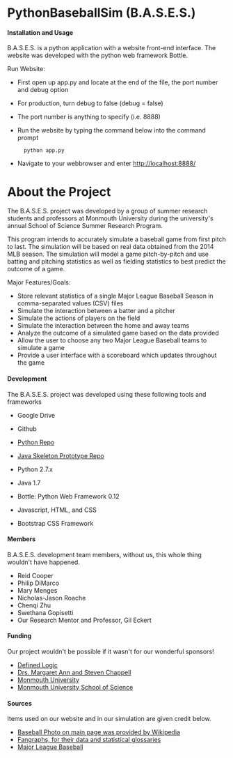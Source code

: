 # PythonBaseballSim (B.A.S.E.S.)
#### Installation and Usage

B.A.S.E.S. is a python application with a website front-end interface. The website was developed with the python web framework Bottle.

Run Website:

* First open up app.py and locate at the end of the file, the port number and debug option
* For production, turn debug to false (debug = false)
* The port number is anything to specify (i.e. 8888)
* Run the website by typing the command below into the command prompt

        python app.py

* Navigate to your webbrowser and enter [http://localhost:8888/](http://localhost:8888/)

# About the Project

The B.A.S.E.S. project was developed by a group of summer research students and professors at Monmouth University during the university's annual School of Science Summer Research Program.

This program intends to accurately simulate a baseball game from first pitch to last. The simulation will be based on real data obtained from the 2014 MLB season. The simulation will model a game pitch-by-pitch and use batting and pitching statistics as well as fielding statistics to best predict the outcome of a game.

Major Features/Goals:

*   Store relevant statistics of a single Major League Baseball Season in comma-separated values (CSV) files
*   Simulate the interaction between a batter and a pitcher
*   Simulate the actions of players on the field
*   Simulate the interaction between the home and away teams
*   Analyze the outcome of a simulated game based on the data provided
*   Allow the user to choose any two Major League Baseball teams to simulate a game
*   Provide a user interface with a scoreboard which updates throughout the game

#### Development

The B.A.S.E.S. project was developed using these following tools and frameworks

*   Google Drive
*   Github

*   [Python Repo](https://github.com/reidcooper/PythonBaseballSim)
*   [Java Skeleton Prototype Repo](https://github.com/SoftwarePhil/BaseballSim)

*   Python 2.7.x
*   Java 1.7
*   Bottle: Python Web Framework 0.12
*   Javascript, HTML, and CSS
*   Bootstrap CSS Framework

#### Members

B.A.S.E.S. development team members, without us, this whole thing wouldn't have happened.

*   Reid Cooper
*   Philip DiMarco
*   Mary Menges
*   Nicholas-Jason Roache
*   Chenqi Zhu
*   Swethana Gopisetti
*   Our Research Mentor and Professor, Gil Eckert

#### Funding

Our project wouldn't be possible if it wasn't for our wonderful sponsors!

*   [Defined Logic](http://www.definedlogic.com/)
*   [Drs. Margaret Ann and Steven Chappell](http://www.starschallenge.org/stars/)
*   [Monmouth University](http://www.monmouth.edu)
*   [Monmouth University School of Science](http://www.monmouth.edu/school-of-science/school-of-science.aspx)

#### Sources

Items used on our website and in our simulation are given credit below.

*   [Baseball Photo on main page was provided by Wikipedia](https://en.wikipedia.org/wiki/File:Baseball_(crop).jpg)
*   [Fangraphs, for their data and statistical glossaries](http://www.fangraphs.com/)
*   [Major League Baseball](http://www.mlb.com/)
